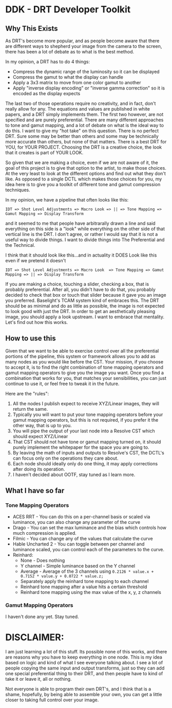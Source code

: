# DDK - DRT Developer Toolkit

## Why This Exists

As DRT's become more popular, and as people become aware that there are different ways to shepherd your image from the camera to the screen, there has been a lot of debate as to what is the best method.

In my opinion, a DRT has to do 4 things:

- Compress the dynamic range of the luminosity so it can be displayed
- Compress the gamut to what the display can handle
- Apply a 3x3 matrix to move from one color gamut to another
- Apply "inverse display encoding" or "inverse gamma correction" so it is encoded as the display expects

The last two of those operations require no creativity, and in fact, don't really allow for any. The equations and values are published in white papers, and a DRT simply implements them. The first two however, are not specified and are purely preferential. There are many different approaches to tone and gamut mapping, and a lot of debate on what is the ideal way to do this. I want to give my "hot take" on this question. There is no perfect DRT. Sure some may be better than others and some may be technically more accurate than others, but none of that matters. There is a best DRT for YOU, for YOUR PROJECT. Choosing the DRT is a creative choice, the look that it creates is part of YOUR LOOK.

So given that we are making a choice, even if we are not aware of it, the goal of this project is to give that option to the artist, to make those choices. At the very least to look at the different options and find out what they don't like. As opposed to a single DCTL which makes those choices for you, my idea here is to give you a toolkit of different tone and gamut compression techniques.

In my opinion, we have a pipeline that often looks like this:

```
IDT => Shot Level Adjustments => Macro Look => || => Tone Mapping => Gamut Mapping => Display Transform
```

and it seemed to me that people have arbitrarally drawn a line and said everything on this side is a "look" while everything on the other side of that vertical line is the DRT. I don't agree, or rather I would say that it is not a useful way to divide things. I want to divide things into The Preferential and the Technical.

I think that it should look like this...and in actuality it DOES Look like this even if we pretend it doesn't

```
IDT => Shot Level Adjustments => Macro Look  => Tone Mapping => Gamut Mapping => || => Display Transform
```

If you are making a choice, touching a slider, checking a box, that is probably preferential. After all, you didn't have to do that, you probably decided to check that box or touch that slider because it gave you an image you preferred. Baselight's TCAM system kind of embraces this. The DRT should be as minimal and do as little as possible, the image is not expected to look good with just the DRT. In order to get an aesthetically pleasing image, you should apply a look upstream. I want to embrace that mentality. Let's find out how this works.

## How to use this

Given that we want to be able to exercise control over all the preferential portions of the pipeline, this system or framework allows you to add as many nodes as you would like before the CST. Your mission, if you choose to accept it, is to find the right combination of tone mapping operators and gamut mapping operators to give you the image you want. Once you find a combination that works for you, that matches your sensibilities, you can just continue to use it, or feel free to tweak it in the future.

Here are the "rules":

1. All the nodes I publish expect to receive XYZ/Linear images, they will return the same.
2. Typically you will want to put your tone mapping operators before your gamut mapping operators, but this is not required, if you prefer it the other way, that is up to you.
3. You will pipe the output of your last node into a Resolve CST which should expect XYZ/Linear
4. That CST should not have tone or gamut mapping turned on, it should purely implement the whitepaper for the space you are going to.
5. By leaving the math of inputs and outputs to Resolve's CST, the DCTL's can focus only on the operations they care about.
6. Each node should ideally only do one thing, it may apply corrections after doing its operation.
7. I haven't decided about OOTF, stay tuned as I learn more.

## What I have so far

### Tone Mapping Operators

- ACES RRT - You can do this on a per-channel basis or scaled via luminance, you can also change any parameter of the curve
- Drago - You can set the max luminance and the bias which controls how much compression is applied.
- Filmic - You can change any of the values that calculate the curve
- Hable Uncharted 2 - You can toggle between per channel and luminance scaled, you can control each of the parameters to the curve.
- Reinhard:
  - None - Does nothing
  - Y channel - Simple luminance based on the Y channel
  - Average - Average of the 3 channels using `0.2126 * value.x + 0.7152 * value.y + 0.0722 * value.z;`
  - Separately apply the reinhard tone mapping to each channel
  - Reinhard tone mapping after a value hits a certain threshold
  - Reinhard tone mapping using the max value of the x, y, z channels

### Gamut Mapping Operators

I haven't done any yet. Stay tuned.

# DISCLAIMER:

I am just learning a lot of this stuff. Its possible none of this works, and there are reasons why you have to keep everything in one node. This is my idea based on logic and kind of what I see everyone talking about. I see a lot of people copying the same input and output transforms, just so they can add one special preferential thing to their DRT, and then people have to kind of take it or leave it, all or nothing.

Not everyone is able to program their own DRT's, and I think that is a shame, hopefully, by being able to assemble your own, you can get a little closer to taking full control over your image.
